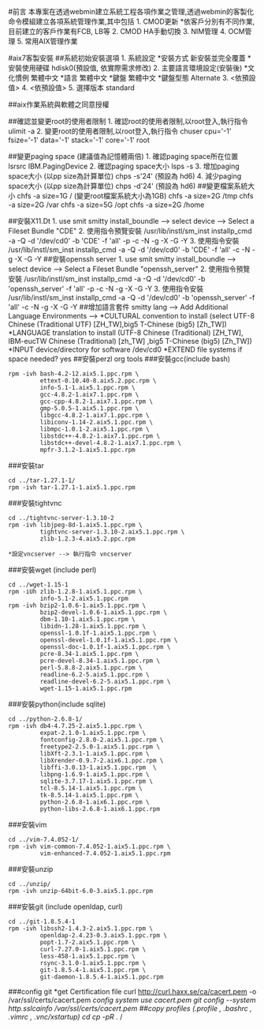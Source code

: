 #前言
    本專案在透過webmin建立系統工程各項作業之管理,透過webmin的客製化命令模組建立各項系統管理作業,其中包括
        1. CMOD更新
            *依客戶分別有不同作業,目前建立的客戶作業有FCB, LB等
        2. CMOD HA手動切換
        3. NIM管理
        4. OCM管理
        5. 常用AIX管理作業    

#aix7客製安裝
##系統初始安裝選項
    1. 系統設定
        *安裝方式           新安裝並完全覆蓋
        *安裝使用硬碟       hdisk0(預設值, 依實際需求修改)
    2. 主要語言環境設定(安裝後)
        *文化慣例           繁體中文
        *語言               繁體中文
        *鍵盤               繁體中文
        *鍵盤型態           Alternate
    3. <依預設值>
    4. <依預設值>
    5. 選擇版本             standard

##aix作業系統與軟體之同意授權

##確認並變更root的使用者限制
    1. 確認root的使用者限制,以root登入,執行指令
      ulimit -a
    2. 變更root的使用者限制,以root登入,執行指令
      chuser cpu='-1' fsize='-1' data='-1' stack='-1' core='-1' root
    
##變更paging space (建議值為記憶體兩倍)
    1. 確認paging space所在位置
      lsrsrc IBM.PagingDevice
    2. 確認paging space大小
      lsps -s
    3. 增加paging space大小 (以pp size為計算單位)
      chps -s'24' <LV Name> (預設為 hd6)
    4. 減少paging space大小 (以pp size為計算單位)
      chps -d'24' <LV Name> (預設為 hd6)
##變更檔案系統大小
    chfs -a size=1G /     (變更root檔案系統大小為1GB)
    chfs -a size=2G /tmp
    chfs -a size=2G /var
    chfs -a size=5G /opt
    chfs -a size=2G /home

##安裝X11.Dt
    1. use smit
        smitty install_boundle --> select device --> Select a Fileset Bundle "CDE" 
    2. 使用指令預覽安裝
        /usr/lib/instl/sm_inst installp_cmd -a -Q -d '/dev/cd0' -b 'CDE' -f 'all' -p -c -N -g -X -G -Y
    3. 使用指令安裝
        /usr/lib/instl/sm_inst installp_cmd -a -Q -d '/dev/cd0' -b 'CDE' -f 'all' -c -N -g -X -G -Y
##安裝openssh server
    1. use smit
        smitty install_boundle --> select device --> Select a Fileset Bundle "openssh_server" 
    2. 使用指令預覽安裝
        /usr/lib/instl/sm_inst installp_cmd -a -Q -d '/dev/cd0' -b 'openssh_server' -f 'all' -p -c -N -g -X -G -Y
    3. 使用指令安裝
        /usr/lib/instl/sm_inst installp_cmd -a -Q -d '/dev/cd0' -b 'openssh_server' -f 'all' -c -N -g -X -G -Y
##增加語言套件
    smitty lang --> Add Additional Language Environments --> 
        *CULTURAL convention to install (select UTF-8      Chinese (Traditional UTF) [ZH_TW],big5 T-Chinese (big5) [Zh_TW]) 
        *LANGUAGE translation to install (UTF-8      Chinese (Traditional) [ZH_TW], IBM-eucTW  Chinese (Traditional) [zh_TW] ,big5       T-Chinese (big5) [Zh_TW])
        *INPUT device/directory for software    /dev/cd0
        *EXTEND file systems if space needed?   yes
##安裝perzl org tools
###安裝gcc(include bash)
```shell
rpm -ivh bash-4.2-12.aix5.1.ppc.rpm \
         ettext-0.10.40-8.aix5.2.ppc.rpm \
         info-5.1-1.aix5.1.ppc.rpm \    
         gcc-4.8.2-1.aix7.1.ppc.rpm \
         gcc-cpp-4.8.2-1.aix7.1.ppc.rpm \
         gmp-5.0.5-1.aix5.1.ppc.rpm \
         libgcc-4.8.2-1.aix7.1.ppc.rpm \
         libiconv-1.14-2.aix5.1.ppc.rpm \
         libmpc-1.0.1-2.aix5.1.ppc.rpm \
         libstdc++-4.8.2-1.aix7.1.ppc.rpm \
         libstdc++-devel-4.8.2-1.aix7.1.ppc.rpm \
         mpfr-3.1.2-1.aix5.1.ppc.rpm
```
###安裝tar
```shell
cd ../tar-1.27.1-1/
rpm -ivh tar-1.27.1-1.aix5.1.ppc.rpm
```
###安裝tightvnc
```shell
cd ../tightvnc-server-1.3.10-2
rpm -ivh libjpeg-8d-1.aix5.1.ppc.rpm \
         tightvnc-server-1.3.10-2.aix5.1.ppc.rpm \
         zlib-1.2.3-4.aix5.2.ppc.rpm
```
    *設定vncserver --> 執行指令 vncserver
###安裝wget (include perl)
```shell
cd ../wget-1.15-1
rpm -iUh zlib-1.2.8-1.aix5.1.ppc.rpm \
         info-5.1-2.aix5.1.ppc.rpm
rpm -ivh bzip2-1.0.6-1.aix5.1.ppc.rpm \
         bzip2-devel-1.0.6-1.aix5.1.ppc.rpm \
         dbm-1.10-1.aix5.1.ppc.rpm \
         libidn-1.28-1.aix5.1.ppc.rpm \
         openssl-1.0.1f-1.aix5.1.ppc.rpm \
         openssl-devel-1.0.1f-1.aix5.1.ppc.rpm \
         openssl-doc-1.0.1f-1.aix5.1.ppc.rpm \
         pcre-8.34-1.aix5.1.ppc.rpm \
         pcre-devel-8.34-1.aix5.1.ppc.rpm \
         perl-5.8.8-2.aix5.1.ppc.rpm \
         readline-6.2-5.aix5.1.ppc.rpm \
         readline-devel-6.2-5.aix5.1.ppc.rpm \
         wget-1.15-1.aix5.1.ppc.rpm
```
###安裝python(include sqlite)
```shell
cd ../python-2.6.8-1/
rpm -ivh db4-4.7.25-2.aix5.1.ppc.rpm \
         expat-2.1.0-1.aix5.1.ppc.rpm \
         fontconfig-2.8.0-2.aix5.1.ppc.rpm \
         freetype2-2.5.0-1.aix5.1.ppc.rpm \
         libXft-2.3.1-1.aix5.1.ppc.rpm \
         libXrender-0.9.7-2.aix6.1.ppc.rpm \
         libffi-3.0.13-1.aix5.1.ppc.rpm  \
         libpng-1.6.9-1.aix5.1.ppc.rpm \
         sqlite-3.7.17-1.aix5.1.ppc.rpm \
         tcl-8.5.14-1.aix5.1.ppc.rpm \
         tk-8.5.14-1.aix5.1.ppc.rpm \
         python-2.6.8-1.aix6.1.ppc.rpm \
         python-libs-2.6.8-1.aix6.1.ppc.rpm
```
###安裝vim
```shell
cd ../vim-7.4.052-1/
rpm -ivh vim-common-7.4.052-1.aix5.1.ppc.rpm \
         vim-enhanced-7.4.052-1.aix5.1.ppc.rpm
```
###安裝unzip
```shell
cd ../unzip/
rpm -ivh unzip-64bit-6.0-3.aix5.1.ppc.rpm
```
###安裝git (include openldap, curl)
```shell
cd ../git-1.8.5.4-1
rpm -ivh libssh2-1.4.3-2.aix5.1.ppc.rpm \
         openldap-2.4.23-0.3.aix5.1.ppc.rpm \
         popt-1.7-2.aix5.1.ppc.rpm \
         curl-7.27.0-1.aix5.1.ppc.rpm \
         less-458-1.aix5.1.ppc.rpm \
         rsync-3.1.0-1.aix5.1.ppc.rpm \
         git-1.8.5.4-1.aix5.1.ppc.rpm \
         git-daemon-1.8.5.4-1.aix5.1.ppc.rpm
```
###config git
    *get Certification file
        curl http://curl.haxx.se/ca/cacert.pem -o /var/ssl/certs/cacert.pem
    *config system use cacert.pem
        git config --system http.sslcainfo /var/ssl/certs/cacert.pem
##copy profiles (.profile , .bashrc , .vimrc , .vnc/xstartup)
    cd <path to profiles>
    cp -pR .* /
